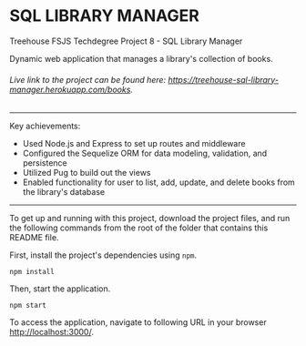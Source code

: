 # SQL LIBRARY MANAGER
Treehouse FSJS Techdegree Project 8 - SQL Library Manager

Dynamic web application that manages a library's collection of books.

###### Live link to the project can be found here: https://treehouse-sql-library-manager.herokuapp.com/books.

---

Key achievements:
- Used Node.js and Express to set up routes and middleware
- Configured the Sequelize ORM for data modeling, validation, and persistence
- Utilized Pug to build out the views
- Enabled functionality for user to list, add, update, and delete books from the library's database

---

To get up and running with this project, download the project files, and run the following commands from the root of the folder that contains this README file.

First, install the project's dependencies using `npm`.

```
npm install
```

Then, start the application.

```
npm start
```

To access the application, navigate to following URL in your browser [http://localhost:3000/](http://localhost:3000/).
